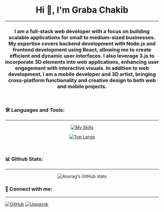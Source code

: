 <h1 align="center">Hi 👋, I'm Graba Chakib</h1>
<hr>
<h3 align="center">I am a full-stack web developer with a focus on building scalable applications for small to medium-sized businesses. My expertise covers backend development with Node.js and frontend development using React, allowing me to create efficient and dynamic user interfaces. I also leverage 3.js to incorporate 3D elements into web applications, enhancing user engagement with interactive visuals. In addition to web development, I am a mobile developer and 3D artist, bringing cross-platform functionality and creative design to both web and mobile projects.</h3>


<br>

<h3 align="left">🛠️ Languages and Tools:</h3>
<hr>


<div align='center'>
  
  [![My Skills](https://skillicons.dev/icons?i=js,html,css,react,vite,tailwind,py,androidstudio,bash,blender,unity,cs,c,docker,express,figma,firebase,github,git,gradle,java,linux,idea,mongodb,nodejs,npm,postgres,postman)](https://skillicons.dev)

  [![Top Langs](https://github-readme-stats.vercel.app/api/top-langs/?username=anuraghazra&layout=donut)](https://github.com/anuraghazra/github-readme-stats)
</div>
<br>




<h3 aligne='left'>📊 Github Stats:</h3>
<hr>

<div align='center'>
  
  ![Anurag's GitHub stats](https://github-readme-stats.vercel.app/api?username=Chakibceran22&show_icons=true&theme=radical)
</div>

<h3 align="left">💪 Connect with me:</h3>
<hr>

[![GitHub](https://img.icons8.com/?size=50&id=12599&format=png&color=000000)](https://github.com/Chakibcerna22)
[![Uppwrok](https://img.icons8.com/?size=50&id=HKdmFbFm7xQV&format=png&color=000000)](https://www.upwork.com/freelancers/~01df93a6e7ff3e589b)




